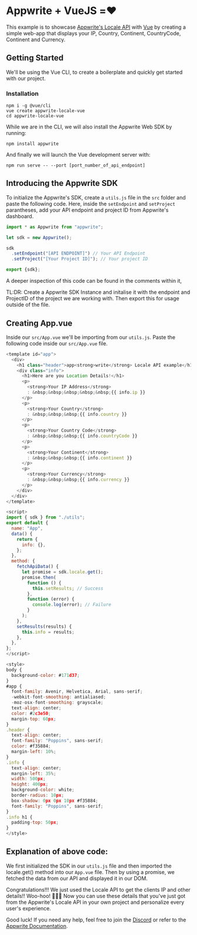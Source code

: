 # Appwrite + VueJS =❤️

This example is to showcase [Appwrite's Locale API](https://appwrite.io/docs/client/locale) with [Vue](https://vuejs.org/) by creating a simple web-app that displays your IP, Country, Continent, CountryCode, Continent and Currency.

## Getting Started

We'll be using the Vue CLI, to create a boilerplate and quickly get started with our project.

### Installation

```shell
npm i -g @vue/cli
vue create appwrite-locale-vue
cd appwrite-locale-vue
```

While we are in the CLI, we will also install the Appwrite Web SDK by running:

```shell
npm install appwrite
```

And finally we will launch the Vue development server with:

```shell
npm run serve -- --port [port_number_of_api_endpoint]
```

## Introducing the Appwrite SDK

To initialize the Appwrite's SDK, create a `utils.js` file in the `src` folder and paste the following code. Here, inside the `setEndpoint` and `setProject` parantheses, add your API endpoint and project ID from Appwrite's dashboard.

```js
import * as Appwrite from "appwrite";

let sdk = new Appwrite();

sdk
  .setEndpoint("[API ENDPOINT]") // Your API Endpoint
  .setProject("[Your Project ID]"); // Your project ID

export {sdk};
```

A deeper inspection of this code can be found in the comments within it,

TL:DR: Create a Appwrite SDK Instance and initalise it with the endpoint and ProjectID of the project we are working with. Then export this for usage outside of the file.

## Creating App.vue

Inside our `src/App.vue` we'll be importing from our `utils.js`.
Paste the following code inside our `src/App.vue` file.

```js
<template id="app">
  <div>
    <h1 class="header">app<strong>write</strong> Locale API example</h1>
    <div class="info">
      <h1>Here are you Location Details!</h1>
      <p>
        <strong>Your IP Address</strong>
        : &nbsp;&nbsp;&nbsp;&nbsp;&nbsp;{{ info.ip }}
      </p>
      <p>
        <strong>Your Country</strong>
        : &nbsp;&nbsp;&nbsp;{{ info.country }}
      </p>
      <p>
        <strong>Your Country Code</strong>
        : &nbsp;&nbsp;&nbsp;{{ info.countryCode }}
      </p>
      <p>
        <strong>Your Continent</strong>
        : &nbsp;&nbsp;&nbsp;{{ info.continent }}
      </p>
      <p>
        <strong>Your Currency</strong>
        : &nbsp;&nbsp;&nbsp;{{ info.currency }}
      </p>
    </div>
  </div>
</template>

<script>
import { sdk } from "./utils";
export default {
  name: "App",
  data() {
    return {
      info: {},
    };
  },
  method: {
    fetchApiData() {
      let promise = sdk.locale.get();
      promise.then(
        function () {
          this.setResults; // Success
        },
        function (error) {
          console.log(error); // Failure
        }
      );
    },
    setResults(results) {
      this.info = results;
    },
  },
};
</script>

<style>
body {
  background-color: #171d37;
}
#app {
  font-family: Avenir, Helvetica, Arial, sans-serif;
  -webkit-font-smoothing: antialiased;
  -moz-osx-font-smoothing: grayscale;
  text-align: center;
  color: #2c3e50;
  margin-top: 60px;
}
.header {
  text-align: center;
  font-family: "Poppins", sans-serif;
  color: #f35884;
  margin-left: 10%;
}
.info {
  text-align: center;
  margin-left: 35%;
  width: 500px;
  height: 400px;
  background-color: white;
  border-radius: 10px;
  box-shadow: 0px 0px 10px #f35884;
  font-family: "Poppins", sans-serif;
}
.info h1 {
  padding-top: 50px;
}
</style>
```

## Explanation of above code:

We first initialized the SDK in our `utils.js` file and then imported the locale.get() method into our `App.vue` file.
Then by using a promise, we fetched the data from our API and displayed it in our DOM.

Congratulations!!! We just used the Locale API to get the clients IP and other details!! Woo-hoo! 🥳🥳🥳
Now you can use these details that you've just got from the Appwrite's Locale API in your own project and personalize every user's experience.

Good luck! If you need any help, feel free to join the [Discord](https://appwrite.io/discord) or refer to the [Appwrite Documentation](https://appwrite.io/docs).
